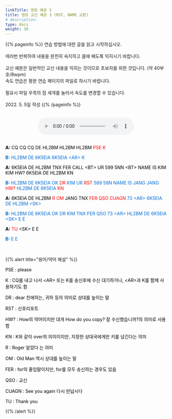 ```yaml
---
linkTitle: 영문 예문 3
title: 영문 교신 예문 3 (RST, NAME 교환)
# description: 
type: docs
weight: 30
---
```


{{% pageinfo %}}
연습 방법에 대한 글을 읽고 시작하십시오.<br>
<br>
여러번 반복하여 내용을 완전히 숙지하고 몸에 배도록 익히시기 바랍니다.<br>
<br>
교신 예문은 일반적인 교신 내용을 익히는 것이므로 초보자를 위한 것입니다. (약 40부호/8wpm)<br>
속도 연습은 평문 연습 페이지의 파일로 하시기 바랍니다.<br>
<br>
필요시 파일 우측의 점 세개를 눌러서 속도를 변경할 수 있습니다.<br>
<br>
2022. 5. 5일 작성
{{% /pageinfo %}}

<br>

<center><audio src="https://blog.kakaocdn.net/dn/ckZEE5/btrBuz6zeZd/skeYJmglqWgRGa1t3hhJY0/tfile.mp3" controls="controls"></audio></center>
<br>
<p data-ke-size="size16"><span style="color: #000000;"><b>A:</b> CQ CQ CQ DE HL2BM HL2BM HL2BM <span style="color: red;">PSE K</span><span style="color: #000000;"></span></p>
<p data-ke-size="size16"><span style="color: #006dd7;"><b>B:</b> HL2BM DE 6K5EIA 6K5EIA &lt;AR&gt; K</span></p>
<p data-ke-size="size16"><span style="color: #000000;"><b>A:</b> 6K5EIA DE HL2BM TNX FER CALL &lt;BT&gt; UR 599 5NN &lt;BT&gt; NAME IS KIM KIM HW? 6K5EIA DE HL2BM KN</span></p>
<p data-ke-size="size16"><span style="color: #006dd7;"><b>B:</b> HL2BM DE 6K5EIA OK <span style="color: red;">DR</span><span style="color: #006dd7;"> KIM UR <span style="color: red;">RST</span><span style="color: #006dd7;"> 589 58N NAME IS JANG JANG <span style="color: red;">HW?</span><span style="color: #006dd7;"> HL2BM DE 6K5EIA <span style="color: red;">KN</span><span style="color: #006dd7;"></span></p>
<p data-ke-size="size16"><span style="color: #000000;"><b>A:</b> 6K5EIA DE HL2BM <span style="color: red;">R OM</span><span style="color: #000000;"> JANG TNX <span style="color: red;">FER QSO CUAGN</span><span style="color: #006dd7;"> 73 &lt;AR&gt; 6K5EIA DE HL2BM &lt;SK&gt;</span></p>
<p data-ke-size="size16"><span style="color: #006dd7;"><b>B:</b> HL2BM DE 6K5EIA OK DR KIM TNX FER QSO 73 &lt;AR&gt; HL2BM DE 6K5EIA &lt;SK&gt; E E</span></p>
<p data-ke-size="size16"><span style="color: #000000;"><b>A:</b> <span style="color: red;">TU</span><span style="color: #000000;"> &lt;SK&gt; E E</span></p>
<p data-ke-size="size16"><span style="color: #006dd7;"><b>B:</b> E E</span></p>
<p data-ke-size="size16">&nbsp;</p>

{{% alert title="용어/약어 해설" %}}
<p data-ke-size="size16">
<p data-ke-size="size16"><span style="color: #000000;">PSE : please</span></p>
<p data-ke-size="size16"><span style="color: #000000;">K : CQ를 내고 나서 &lt;AR&gt; 또는 K를 송신후에 수신 대기하거나, &lt;AR&gt;과 K를 함께 사용하기도 함</span></p>
<p data-ke-size="size16"><span style="color: #000000;">DR : dear 친애하는, 귀하 등의 의미로 상대를 높이는 말</span></p>
<p data-ke-size="size16"><span style="color: #000000;">RST : 신호리포트</span></p>
<p data-ke-size="size16"><span style="color: #000000;">HW? : How의 약어이지만 대개 How do you copy? 잘 수신했습니까?의 의미로 사용함</span></p>
<p data-ke-size="size16"><span style="color: #000000;">KN : K와 같이 over의 의미이지만, 지정한 상대국에게만 키를 넘긴다는 의미</span></p>
<p data-ke-size="size16"><span style="color: #000000;">R : Roger 알았다 는 의미</span></p>
<p data-ke-size="size16"><span style="color: #000000;">OM : Old Man 역시 상대를 높이는 말</span></p>
<p data-ke-size="size16"><span style="color: #000000;">FER : for의 줄임말이지만, for를 모두 송신하는 경우도 있음</span></p>
<p data-ke-size="size16"><span style="color: #000000;">QSO : 교신</span></p>
<p data-ke-size="size16"><span style="color: #000000;">CUAGN : See you again 다시 만납시다</span></p>
<p data-ke-size="size16"><span style="color: #000000;">TU : Thank you</span></p>
{{% /alert %}}
<p data-ke-size="size16">&nbsp;</p>
<p data-ke-size="size16">&nbsp;</p>